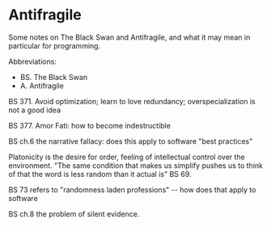 # Antifragile


Some notes on The Black Swan and Antifragile, and what it may mean in
particular for programming.

Abbreviations:

* BS. The Black Swan
* A. Antifragile


BS 371. Avoid optimization; learn to love redundancy; overspecialization is not
a good idea


BS 377. Amor Fati: how to become indestructible

BS ch.6 the narrative fallacy: does this apply to software "best
practices"

  Platonicity is the desire for order, feeling of intellectual control
  over the environment. "The same condition that makes us simplify
  pushes us to think of that the word is less random than it actual is"
  BS 69.

BS 73 refers to "randomness laden professions" -- how does that apply to
software

BS ch.8 the problem of silent evidence.


